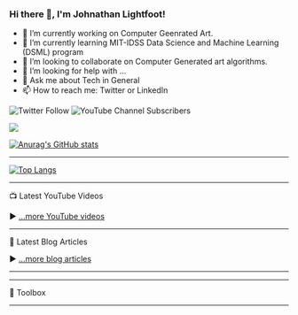 ### Hi there 👋, I'm Johnathan Lightfoot!

<!--
**Exnav29/Exnav29** is a ✨ _special_ ✨ repository because its `README.md` (this file) appears on your GitHub profile.

Here are some ideas to get you started:

- 🔭 I’m currently working on ...
- 🌱 I’m currently learning ...
- 👯 I’m looking to collaborate on ...
- 🤔 I’m looking for help with ...
- 💬 Ask me about ...
- 📫 How to reach me: ...
- 😄 Pronouns: ...
- ⚡ Fun fact: ...
-->
- 🔭 I’m currently working on Computer Geenrated Art.
- 🌱 I’m currently learning MIT-IDSS Data Science and Machine Learning (DSML) program
- 👯 I’m looking to collaborate on Computer Generated art algorithms.
- 🤔 I’m looking for help with ...
- 💬 Ask me about Tech in General
- 📫 How to reach me: Twitter or LinkedIn

![Twitter Follow](https://img.shields.io/twitter/follow/exnav29?style=plastic)     ![YouTube Channel Subscribers](https://img.shields.io/youtube/channel/subscribers/UCqgYXRrRiqrssrf53Vj4rvg?style=plastic)

![](https://komarev.com/ghpvc/?username=your-github-Exnav29&style=for-the-badge)

[![Anurag's GitHub stats](https://github-readme-stats.vercel.app/api?username=Exnav29&show_icons=true&theme=algolia)](https://github.com/anuraghazra/github-readme-stats)

---

[![Top Langs](https://github-readme-stats.vercel.app/api/top-langs/?username=exnav29&hide=java,html,css&theme=radical)](https://github.com/anuraghazra/github-readme-stats)

---

📺 Latest YouTube Videos

<!-- YOUTUBE-VIDEOS-LIST:START -->
<!-- YOUTUBE-VIDEOS-LIST:END -->


▶ [...more YouTube videos](https://www.youtube.com/channel/UCw1ImC2Ybtju74ble3ldzmg?sub_confirmation=1)

---

📘 Latest Blog Articles

<!-- BLOG-POST-LIST:START -->
<!-- BLOG-POST-LIST:END -->

▶ [...more blog articles](https://medium.com/@exnav29)

---


---

🧰 Toolbox


---
